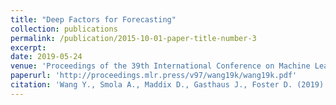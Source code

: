 ```yaml
---
title: "Deep Factors for Forecasting"
collection: publications
permalink: /publication/2015-10-01-paper-title-number-3
excerpt:
date: 2019-05-24
venue: 'Proceedings of the 39th International Conference on Machine Learning (ICML)'
paperurl: 'http://proceedings.mlr.press/v97/wang19k/wang19k.pdf'
citation: 'Wang Y., Smola A., Maddix D., Gasthaus J., Foster D. (2019). &quot;Deep Factors for Forecasting.&quot; <i>Proceedings of the 39th International Conference on Machine Learning (ICML), PMLR </i>. 97:6607-6617.'
---
```

